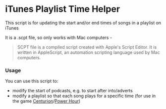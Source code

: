 # iTunes Playlist Time Helper

This script is for updating the start and/or end times of songs in a playlist on iTunes

It is a .scpt file, so only works with Mac computers - 

> SCPT file is a compiled script created with Apple's Script Editor. It is written in AppleScript, an automation scripting language used by Mac computers.

### Usage
You can use this script to:
- modify the start of podcasts, e.g. to start after into/adverts
- modify a playlist so that each song plays for a specific time (for use in the game [Centurion](https://www.beer-pong.co.uk/drinking-game-ideas/post/drinking-games-rules-centurion)/[Power Hour](https://en.wikipedia.org/wiki/Power_hour))